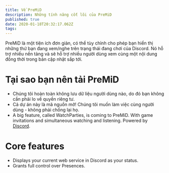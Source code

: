 ```yaml
---
title: Về PreMiD
description: Những tính năng cốt lõi của PreMiD
published: true
date: 2020-01-18T20:32:17.062Z
tags:
---
```


PreMiD là một tiện ích đơn giản, có thể tùy chỉnh cho phép bạn hiển thị những thứ bạn đang xem/nghe trên trạng thái đang chơi của Discord. Nó hỗ trợ nhiều nền tảng và sẽ hỗ trợ nhiều người dùng xem cùng một nội dung đồng thời trong bản cập nhật sắp tới.

# Tại sao bạn nên tải PreMiD
- Chúng tôi hoàn toàn không lưu dữ liệu người dùng nào, do đó bạn không cần phải lo về quyền riêng tư.
- Cả dự án này là mã nguồn mở! Chúng tôi muốn làm việc cùng người dùng - không phải chống lại họ.
- A big feature, called WatchParties, is coming to PreMiD. With game invitations and simultaneous watching and listening. Powered by [Discord](https://discordapp.com/).

# Core features
- Displays your current web service in Discord as your status.
- Grants full control over Presences.